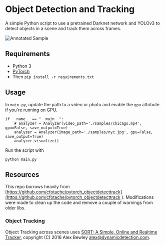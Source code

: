# Object Detection and Tracking

A simple Python script to use a pretrained Darknet network and YOLOv3 to detect objects in a scene and track them across frames.

![Annotated Sample](./sample.gif)

## Requirements

* Python 3
* [PyTorch](https://pytorch.org/get-started/locally/)
* Then `pip install -r requirements.txt`

## Usage

In `main.py`, update the path to a video or photo and enable the `gpu` attribute if you're running on GPU.

```
if __name__ == "__main__":
    # analyzer = Analyzer(video_path='./samples/chicago.mp4', gpu=False, save_output=True)
    analyzer = Analyzer(image_path='./samples/nyc.jpg', gpu=False, save_output=True)
    analyzer.visualize()
```

Run the script with

    python main.py

## Resources

This repo borrows heavily from [https://github.com/cfotache/pytorch_objectdetecttrack](https://github.com/cfotache/pytorch_objectdetecttrack
). Modifications were made to clean up the code and remove a couple of warnings from older libs.

### Object Tracking 

Object Tracking across scenes uses [SORT: A Simple, Online and Realtime Tracker](https://github.com/abewley/sort), copyright (C) 2016 Alex Bewley alex@dynamicdetection.com.




